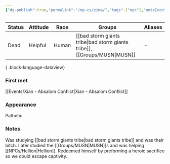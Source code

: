 ```yaml
---
{"dg-publish":true,"permalink":"/np-cs/zima/","tags":["npc"],"noteIcon":"npc"}
---
```


| Status | Attitude | Race  | Groups                               | Aliases |
| ------ | -------- | ----- | ------------------------------------ | ------- |
| Dead   | Helpful  | Human | [[bad storm giants tribe\|bad storm giants tribe]], [[Groups/MUSN\|MUSN]] | \-      |

{ .block-language-dataview}
### First met
[[Events/Xian - Absalom Conflict\|Xian - Absalom Conflict]]
### Appearance
Pathetic 
### Notes
Was studying [[bad storm giants tribe\|bad storm giants tribe]] and was their bitch.
Later studied the [[Groups/MUSN\|MUSN]]s and was helping [[NPCs/Hellion\|Hellion]]. 
Redeemed himself by preforming a heroic sacrifice so we could escape captivity. 